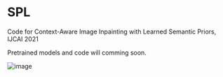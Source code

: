 # SPL
Code for Context-Aware Image Inpainting with Learned Semantic Priors, IJCAI 2021

Pretrained models and code will comming soon.

![image](https://github.com/WendongZh/SPL-Image-Inpainting-with-Semantic-Priors/blob/main/img/results.PNG)
